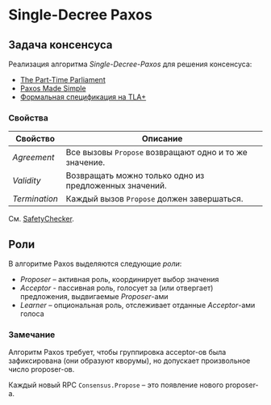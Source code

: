 # Single-Decree Paxos

## Задача консенсуса

Реализация алгоритма _Single-Decree-Paxos_ для решения консенсуса:

- [The Part-Time Parliament](https://lamport.azurewebsites.net/pubs/lamport-paxos.pdf)
- [Paxos Made Simple](https://lamport.azurewebsites.net/pubs/paxos-simple.pdf)
- [Формальная спецификация на TLA+](https://github.com/tlaplus/Examples/blob/master/specifications/Paxos/Paxos.tla)

### Свойства

| Свойство | Описание |
| - | - |
| _Agreement_ | Все вызовы `Propose` возвращают одно и то же значение. |
| _Validity_ | Возвращать можно только одно из предложенных значений. |
| _Termination_ | Каждый вызов `Propose` должен завершаться. |

См. [SafetyChecker](./consensus/checker.hpp).

## Роли

В алгоритме Paxos выделяются следующие _роли_:

* _Proposer_ – активная роль, координирует выбор значения
* _Acceptor_ - пассивная роль, голосует за (или отвергает) предложения, выдвигаемые _Proposer_-ами
* _Learner_ – опциональная роль, отслеживает отданные _Acceptor_-ами голоса

### Замечание

Алгоритм Paxos требует, чтобы группировка acceptor-ов была зафиксирована (они образуют кворумы), но допускает произвольное число proposer-ов.

Каждый новый RPC `Consensus.Propose` – это появление нового proposer-а.
